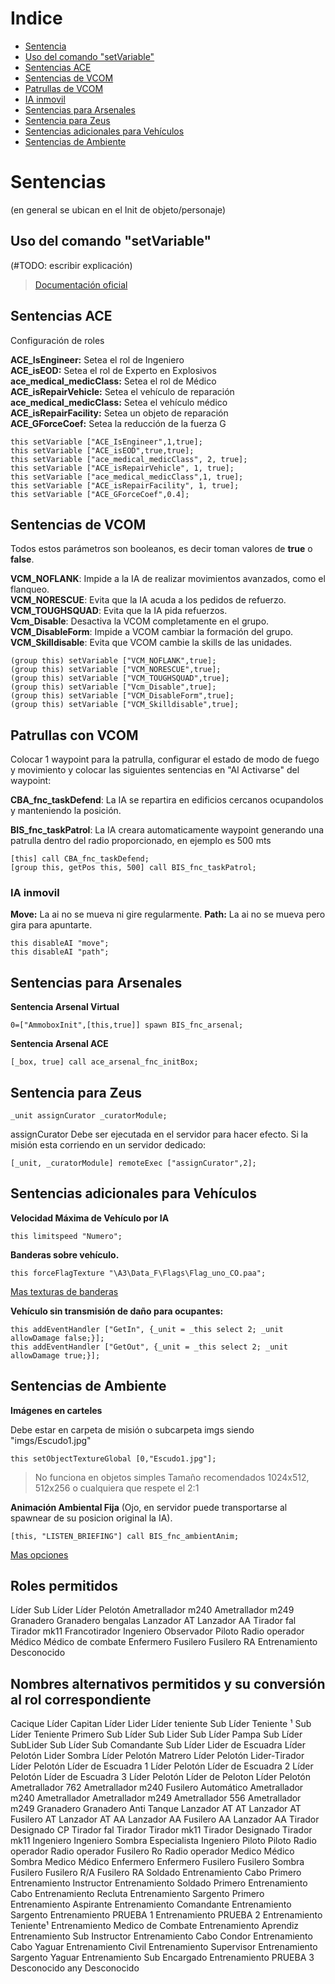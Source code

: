 # Indice

- [Sentencia](#sentencias)
- [Uso del comando "setVariable"](##uso-del-comando-"setVariable")
- [Sentencias ACE](##-Sentencias-ACE)
- [Sentencias de VCOM](##-Sentencias-de-VCOM)
- [Patrullas de VCOM](##-Patrullas-con-VCOM)
- [IA inmovil](##IA-inmovil)
- [Sentencias para Arsenales](##Sentencias-para-Arsenales)
- [Sentencia para Zeus](##Sentencia-para-Zeus)
- [Sentencias adicionales para Vehículos](##Sentencias-adicionales-para-Vehículos)
- [Sentencias de Ambiente](##Sentencias-de-Ambiente)

# Sentencias

(en general se ubican en el Init de objeto/personaje)

## Uso del comando "setVariable"
(#TODO: escribir explicación)
> [Documentación oficial](https://community.bistudio.com/wiki/setVariable)

## Sentencias ACE
Configuración de roles

**ACE_IsEngineer:** Setea el rol de Ingeniero   
**ACE_isEOD:** Setea el rol de Experto en Explosivos    
**ace_medical_medicClass:** Setea el rol de  Médico  
**ACE_isRepairVehicle:** Setea el vehículo de reparación   
**ace_medical_medicClass:** Setea el vehículo médico  
**ACE_isRepairFacility:** Setea un objeto de reparación   
**ACE_GForceCoef:** Setea la reducción de la fuerza G  

	this setVariable ["ACE_IsEngineer",1,true];
	this setVariable ["ACE_isEOD",true,true];
	this setVariable ["ace_medical_medicClass", 2, true];
	this setVariable ["ACE_isRepairVehicle", 1, true];
	this setVariable ["ace_medical_medicClass",1, true];
	this setVariable ["ACE_isRepairFacility", 1, true];
	this setVariable ["ACE_GForceCoef",0.4]; 

## Sentencias de VCOM
Todos estos parámetros son booleanos, es decir toman valores de **true** o **false**.
	
  **VCM_NOFLANK**: Impide a la IA de realizar movimientos avanzados, como el flanqueo.  
  **VCM_NORESCUE**: Evita que la IA acuda a los pedidos de refuerzo.  
  **VCM_TOUGHSQUAD**: Evita que la IA pida refuerzos.  
  **Vcm_Disable**: Desactiva la VCOM completamente en el grupo.  
  **VCM_DisableForm**: Impide a VCOM cambiar la formación del grupo.  
  **VCM_Skilldisable**: Evita que VCOM cambie la skills de las unidades.   
	
	(group this) setVariable ["VCM_NOFLANK",true];
	(group this) setVariable ["VCM_NORESCUE",true];
	(group this) setVariable ["VCM_TOUGHSQUAD",true];
	(group this) setVariable ["Vcm_Disable",true];
	(group this) setVariable ["VCM_DisableForm",true];
	(group this) setVariable ["VCM_Skilldisable",true];
	
## Patrullas con VCOM
Colocar 1 waypoint para la patrulla, configurar el estado de modo de fuego y movimiento y colocar las siguientes sentencias en "Al Activarse" del waypoint:

  **CBA_fnc_taskDefend**: La IA se repartira en edificios cercanos ocupandolos y manteniendo la posición.
  
  **BIS_fnc_taskPatrol**: La IA creara automaticamente waypoint generando una patrulla dentro del radio proporcionado, en ejemplo es 500 mts
  
	[this] call CBA_fnc_taskDefend;
 	[group this, getPos this, 500] call BIS_fnc_taskPatrol;

### IA inmovil

**Move:** La ai no se mueva ni gire regularmente.
**Path:** La ai no se mueva pero gira para apuntarte.

	this disableAI "move";
	this disableAI "path";

## Sentencias para Arsenales

 **Sentencia Arsenal Virtual**

	0=["AmmoboxInit",[this,true]] spawn BIS_fnc_arsenal;

**Sentencia Arsenal ACE**

	[_box, true] call ace_arsenal_fnc_initBox;

## Sentencia para Zeus

	_unit assignCurator _curatorModule;

assignCurator Debe ser ejecutada en el servidor para hacer efecto. 
Si la misión esta corriendo en un servidor dedicado:

	[_unit, _curatorModule] remoteExec ["assignCurator",2];

## Sentencias adicionales para Vehículos

**Velocidad Máxima de Vehículo por IA**

	this limitspeed "Numero";


**Banderas sobre vehículo.**

	this forceFlagTexture "\A3\Data_F\Flags\Flag_uno_CO.paa"; 

[Mas texturas de banderas](https://community.bistudio.com/wiki/Flag_Textures)


**Vehículo sin transmisión de daño para ocupantes:**

	this addEventHandler ["GetIn", {_unit = _this select 2; _unit allowDamage false;}]; 
	this addEventHandler ["GetOut", {_unit = _this select 2; _unit allowDamage true;}];



## Sentencias de Ambiente

**Imágenes en carteles**

Debe estar en carpeta de misión o subcarpeta imgs siendo "imgs/Escudo1.jpg"

 
	this setObjectTextureGlobal [0,"Escudo1.jpg"];	
    
   >No funciona en objetos simples
Tamaño recomendados 1024x512, 512x256 o cualquiera que respete el 2:1

**Animación Ambiental Fija** 
(Ojo, en servidor puede transportarse al spawnear de su posicion original la IA).

	[this, "LISTEN_BRIEFING"] call BIS_fnc_ambientAnim;	

[Mas opciones](https://community.bistudio.com/wiki/BIS_fnc_ambientAnim)


## Roles permitidos
Líder
Sub Líder
Líder Pelotón
Ametrallador m240
Ametrallador m249
Granadero
Granadero bengalas
Lanzador AT
Lanzador AA
Tirador fal
Tirador mk11
Francotirador
Ingeniero
Observador
Piloto
Radio operador
Médico
Médico de combate
Enfermero
Fusilero
Fusilero RA
Entrenamiento
Desconocido

## Nombres alternativos permitidos y su conversión al rol correspondiente
Cacique			Líder
Capitan			Líder
Lider			Líder
teniente		Sub Líder
Teniente ¹		Sub Líder
Teniente Primero	Sub Líder
Sub Lider		Sub Líder
Pampa			Sub Líder
SubLider		Sub Líder
Sub Comandante		Sub Líder
Lider de Escuadra	Líder Pelotón
Lider Sombra		Líder Pelotón
Matrero			Líder Pelotón
Lider-Tirador		Líder Pelotón
Líder de Escuadra 1	Líder Pelotón
Líder de Escuadra 2	Líder Pelotón
Líder de Escuadra 3	Líder Pelotón
Líder de Peloton	Líder Pelotón
Ametrallador 762	Ametrallador m240
Fusilero Automático	Ametrallador m240
Ametrallador		Ametrallador m249
Ametrallador 556	Ametrallador m249
Granadero		Granadero
Anti Tanque		Lanzador AT
AT			Lanzador AT
Fusilero AT		Lanzador AT
AA			Lanzador AA
Fusilero AA		Lanzador AA
Tirador Designado CP	Tirador fal
Tirador			Tirador mk11
Tirador Designado	Tirador mk11
Ingeniero		Ingeniero
Sombra Especialista	Ingeniero
Piloto			Piloto
Radio operador		Radio operador
Fusilero Ro		Radio operador
Medico			Médico
Sombra Medico		Médico
Enfermero		Enfermero
Fusilero		Fusilero
Sombra			Fusilero
Fusilero R/A		Fusilero RA
Soldado			Entrenamiento
Cabo Primero		Entrenamiento
Instructor		Entrenamiento
Soldado Primero		Entrenamiento
Cabo			Entrenamiento
Recluta			Entrenamiento
Sargento Primero	Entrenamiento
Aspirante		Entrenamiento
Comandante		Entrenamiento
Sargento		Entrenamiento
PRUEBA 1		Entrenamiento
PRUEBA 2		Entrenamiento
Teniente¹		Entrenamiento
Medico de Combate	Entrenamiento
Aprendiz		Entrenamiento
Sub Instructor		Entrenamiento
Cabo Condor		Entrenamiento
Cabo Yaguar		Entrenamiento
Civil			Entrenamiento
Supervisor		Entrenamiento
Sargento Yaguar		Entrenamiento
Sub Encargado		Entrenamiento
PRUEBA 3		Desconocido
any			Desconocido
